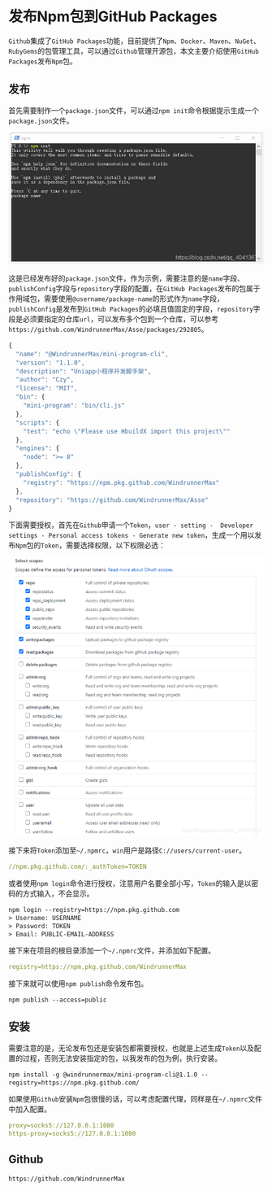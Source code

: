 # 发布Npm包到GitHub Packages
`Github`集成了`GitHub Packages`功能，目前提供了`Npm`、`Docker`、`Maven`、`NuGet`、`RubyGems`的包管理工具，可以通过`Github`管理开源包，本文主要介绍使用`GitHub Packages`发布`Npm`包。

## 发布
首先需要制作一个`package.json`文件，可以通过`npm init`命令根据提示生成一个`package.json`文件。

![](screenshots/2023-04-14-18-51-16.png)

这是已经发布好的`package.json`文件，作为示例，需要注意的是`name`字段、`publishConfig`字段与`repository`字段的配置，在`GitHub Packages`发布的包属于作用域包，需要使用`@username/package-name`的形式作为`name`字段，`publishConfig`是发布到`GitHub Packages`的必填且值固定的字段，`repository`字段是必须要指定的仓库`url`，可以发布多个包到一个仓库，可以参考`https://github.com/WindrunnerMax/Asse/packages/292805`。

```javascript
{
  "name": "@WindrunnerMax/mini-program-cli",
  "version": "1.1.0",
  "description": "Uniapp小程序开发脚手架",
  "author": "Czy",
  "license": "MIT",
  "bin": {
    "mini-program": "bin/cli.js"
  },
  "scripts": {
    "test": "echo \"Please use HbuildX import this project\""
  },
  "engines": {
    "node": ">= 8"
  },
  "publishConfig": {
    "registry": "https://npm.pkg.github.com/WindrunnerMax"
  },
  "repository": "https://github.com/WindrunnerMax/Asse"
}
```
下面需要授权，首先在`Github`申请一个`Token`，`user - setting -  Developer settings - Personal access tokens - Generate new token`，生成一个用以发布`Npm`包的`Token`，需要选择权限，以下权限必选：

![](screenshots/2023-04-14-18-52-25.png)

接下来将`Token`添加至`~/.npmrc`，`win`用户是路径`C://users/current-user`。

```yaml
//npm.pkg.github.com/:_authToken=TOKEN
```
或者使用`npm login`命令进行授权，注意用户名要全部小写，`Token`的输入是以密码的方式输入，不会显示。

```shell
npm login --registry=https://npm.pkg.github.com
> Username: USERNAME
> Password: TOKEN
> Email: PUBLIC-EMAIL-ADDRESS
```
接下来在项目的根目录添加一个`~/.npmrc`文件，并添加如下配置。

```yaml
registry=https://npm.pkg.github.com/WindrunnerMax
```
接下来就可以使用`npm publish`命令发布包。

```shell
npm publish --access=public
```

## 安装
需要注意的是，无论发布包还是安装包都需要授权，也就是上述生成`Token`以及配置的过程，否则无法安装指定的包，以我发布的包为例，执行安装。

```shell
npm install -g @windrunnermax/mini-program-cli@1.1.0 --registry=https://npm.pkg.github.com/
```
如果使用`Github`安装`Npm`包很慢的话，可以考虑配置代理，同样是在`~/.npmrc`文件中加入配置。

```yaml
proxy=socks5://127.0.0.1:1080
https-proxy=socks5://127.0.0.1:1080
```

## Github

```
https://github.com/WindrunnerMax
```
